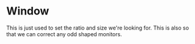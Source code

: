 # Window
This is just used to set the ratio and size we're looking for. 
This is also so that we can correct any odd shaped monitors. 
